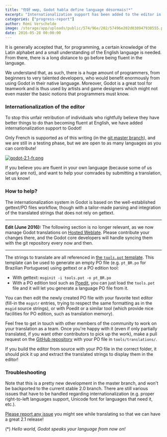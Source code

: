 ```yaml
---
title: "你好 мир, Godot habla define language désormais!*"
excerpt: "Internationalization support has been added to the editor in the current development branch! Translators are now encouraged to contribute as many languages as possible so that we can have a great multilingual 2.1 release!"
categories: ["progress-report"]
author: Rémi Verschelde
image: /storage/app/uploads/public/574/96e/202/57496e202d030947930555.png
date: 2016-05-28 00:00:00
---
```


It is generally accepted that, for programming, a certain knowledge of the Latin alphabet and a small understanding of the English language is needed. From there, there is a long distance to go before being fluent in the language.

We understand that, as such, there is a huge amount of programmers, from beginners to very talented developers, who would benefit enormously from using Godot in their native language. Moreover, Godot is a great tool for teamwork and is thus used by artists and game designers which might not even master the basic notions that programmers must know.

### Internationalization of the editor

To stop this unfair retribution of individuals who rightfully believe they have better things to do than becoming fluent at English, we have added internationalization support to Godot!

Only French is supported as of this writing (in the [git master branch](https://github.com/godotengine/godot/tree/master)), and we are still in a testing phase, but we are open to as many languages as you can contribute!

[![godot-2.1-fr.png](/storage/app/uploads/public/574/963/7c7/5749637c75028323711899.png)](/storage/app/uploads/public/574/963/7c7/5749637c75028323711899.png)

If you believe you are fluent in your own language (because some of us clearly are not), and want to help your comrades by submitting a translation, let us know!

### How to help?

The internationalization system in Godot is based on the well-established gettext/PO files workflow, though with a tailor-made parsing and integration of the translated strings that does not rely on gettext.

---

**Edit (June 2016):** The following section is no longer relevant, as we now manage Godot translations on [Hosted Weblate](http://hosted.weblate.org/). Please contribute your changes there, and the Godot core developers will handle syncing them with the git repository every now and then.

---

The strings to translate are all referenced in [the `tools.pot` template](https://github.com/godotengine/godot/blob/master/tools/translations/tools.pot). This template can be used to generate an empty PO file (e.g. `pt_BR.po` for Brazilian Portuguese) using gettext or a PO edition tool:

- With gettext: ``msginit -i tools.pot -o pt_BR.po``
- With a PO edition tool such as [Poedit](https://poedit.net), you can just load the `tools.pot` file and it will let you generate a language PO file from it.

You can then edit the newly created PO file with your favorite text editor (fill-in the `msgstr` entries, trying to respect the same formatting as in the `msgid` source strings), or with Poedit or a similar tool (which provide nice facilities for PO edition, such as translation memory).

Feel free to get in touch with other members of the community to work on your translation as a team. Once you're happy with it (even if only partially translated, if you want other contributors to pick up the work), make a pull request on the [GitHub repository](https://github.com/godotengine/godot) with your PO file in `tools/translations/`.

If you build the editor from source with your PO file in the correct folder, it should pick it up and extract the translated strings to display them in the editor!

### Troubleshooting

Note that this is a pretty new development in the master branch, and won't be backported to the current stable 2.0 branch. There are still various issues that have to be handled regarding internationalization (e.g. proper right-to-left languages support, Unicode font for languages that need it, etc.).

[Please report any issue](https://github.com/godotengine/godot/issues) you might see while translating so that we can have a great 2.1 release!

(\*) *Hello world, Godot speaks your language from now on!*
